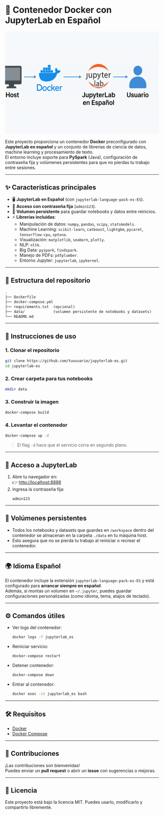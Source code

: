 # 🚀 Contenedor Docker con JupyterLab en Español

![alt text](https://github.com/samuro74/julab/blob/main/intro.png?raw=true)

Este proyecto proporciona un contenedor **Docker** preconfigurado con **JupyterLab en español** y un conjunto de librerías de ciencia de datos, machine learning y procesamiento de texto.  
El entorno incluye soporte para **PySpark** (Java), configuración de contraseña fija y volúmenes persistentes para que no pierdas tu trabajo entre sesiones.

---

## ✨ Características principales

- 🖥️ **JupyterLab en Español** (con `jupyterlab-language-pack-es-ES`).
- 🔑 **Acceso con contraseña fija** (`admin123`).
- 💾 **Volumen persistente** para guardar notebooks y datos entre reinicios.
- ⚡ **Librerías incluidas**:
  - Manipulación de datos: `numpy`, `pandas`, `scipy`, `statsmodels`.
  - Machine Learning: `scikit-learn`, `catboost`, `lightgbm`, `pycaret`, `tensorflow-cpu`, `optuna`.
  - Visualización: `matplotlib`, `seaborn`, `plotly`.
  - NLP: `nltk`.
  - Big Data: `pyspark`, `findspark`.
  - Manejo de PDFs: `pdfplumber`.
  - Entorno Jupyter: `jupyterlab`, `ipykernel`.

---

## 📂 Estructura del repositorio

```
.
├── Dockerfile
├── docker-compose.yml
├── requirements.txt  (opcional)
├── data/             (volumen persistente de notebooks y datasets)
└── README.md
```

---

## 🚀 Instrucciones de uso

### 1. Clonar el repositorio
```bash
git clone https://github.com/tuusuario/jupyterlab-es.git
cd jupyterlab-es
```

### 2. Crear carpeta para tus notebooks
```bash
mkdir data
```

### 3. Construir la imagen
```bash
docker-compose build
```

### 4. Levantar el contenedor
```bash
docker-compose up -d
```

> El flag `-d` hace que el servicio corra en segundo plano.

---

## 🔑 Acceso a JupyterLab

1. Abre tu navegador en:  
   👉 [http://localhost:8888](http://localhost:8888)  
2. Ingresa la contraseña fija:  
   ```
   admin123
   ```

---

## 📌 Volúmenes persistentes

- Todos los notebooks y datasets que guardes en `/workspace` dentro del contenedor se almacenan en la carpeta `./data` en tu máquina host.
- Esto asegura que no se pierda tu trabajo al reiniciar o recrear el contenedor.

---

## 🌍 Idioma Español

El contenedor incluye la extensión `jupyterlab-language-pack-es-ES` y está configurado para **arrancar siempre en español**.  
Además, si montas un volumen en `~/.jupyter`, puedes guardar configuraciones personalizadas (como idioma, tema, atajos de teclado).

---

## ⚙️ Comandos útiles

- Ver logs del contenedor:
  ```bash
  docker logs -f jupyterlab_es
  ```

- Reiniciar servicio:
  ```bash
  docker-compose restart
  ```

- Detener contenedor:
  ```bash
  docker-compose down
  ```

- Entrar al contenedor:
  ```bash
  docker exec -it jupyterlab_es bash
  ```

---

## 🛠️ Requisitos

- [Docker](https://docs.docker.com/get-docker/)  
- [Docker Compose](https://docs.docker.com/compose/)

---

## 🤝 Contribuciones

¡Las contribuciones son bienvenidas!  
Puedes enviar un **pull request** o abrir un **issue** con sugerencias o mejoras.

---

## 📜 Licencia

Este proyecto está bajo la licencia MIT. Puedes usarlo, modificarlo y compartirlo libremente.
